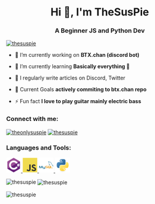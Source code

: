 <h1 align="center">Hi 👋, I'm TheSusPie</h1>
<h3 align="center">A Beginner JS and Python Dev</h3>

<p align="left"> <a href="https://github.com/ryo-ma/github-profile-trophy"><img src="https://github-profile-trophy.vercel.app/?username=thesuspie" alt="thesuspie" /></a> </p>

- 🔭 I’m currently working on **BTX.chan (discord bot)**

- 🌱 I’m currently learning **Basically everything 🤣**

- 📝 I regularly write articles on Discord, Twitter

- 🥅 Current Goals **actively commiting to btx.chan repo**

- ⚡ Fun fact **I love to play guitar mainly electric bass**

<h3 align="left">Connect with me:</h3>
<p align="left">
<a href="https://twitter.com/TheOnlySusPie" target="blank"><img align="center" src="https://raw.githubusercontent.com/rahuldkjain/github-profile-readme-generator/master/src/images/icons/Social/twitter.svg" alt="theonlysuspie" height="30" width="40" /></a>
<a href="https://www.leetcode.com/Thesuspie" target="blank"><img align="center" src="https://raw.githubusercontent.com/rahuldkjain/github-profile-readme-generator/master/src/images/icons/Social/leet-code.svg" alt="thesuspie" height="30" width="40" /></a>
</p>

<h3 align="left">Languages and Tools:</h3>
<p align="left"> <a href="https://www.w3schools.com/cs/" target="_blank" rel="noreferrer"> <img src="https://raw.githubusercontent.com/devicons/devicon/master/icons/csharp/csharp-original.svg" alt="csharp" width="40" height="40"/> </a> <a href="https://developer.mozilla.org/en-US/docs/Web/JavaScript" target="_blank" rel="noreferrer"> <img src="https://raw.githubusercontent.com/devicons/devicon/master/icons/javascript/javascript-original.svg" alt="javascript" width="40" height="40"/> </a> <a href="https://www.mysql.com/" target="_blank" rel="noreferrer"> <img src="https://raw.githubusercontent.com/devicons/devicon/master/icons/mysql/mysql-original-wordmark.svg" alt="mysql" width="40" height="40"/> </a> <a href="https://www.python.org" target="_blank" rel="noreferrer"> <img src="https://raw.githubusercontent.com/devicons/devicon/master/icons/python/python-original.svg" alt="python" width="40" height="40"/> </a> </p>

<p><img align="left" src="https://github-readme-stats.vercel.app/api/top-langs?username=thesuspie&show_icons=true&locale=en&layout=compact" alt="thesuspie" /></p>

<p>&nbsp;<img align="center" src="https://github-readme-stats.vercel.app/api?username=thesuspie&show_icons=true&theme=onedark&locale=en" alt="thesuspie" /></p>

<p><img align="center" src="https://github-readme-streak-stats.herokuapp.com/?user=thesuspie&" alt="thesuspie" /></p>

